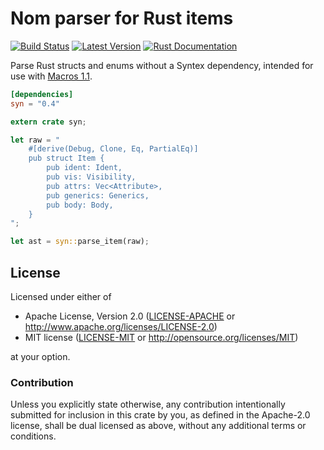 Nom parser for Rust items
=========================

[![Build Status](https://api.travis-ci.org/dtolnay/syn.svg?branch=master)](https://travis-ci.org/dtolnay/syn)
[![Latest Version](https://img.shields.io/crates/v/syn.svg)](https://crates.io/crates/syn)
[![Rust Documentation](https://img.shields.io/crates/v/syn.svg?label=rustdoc)](https://dtolnay.github.io/syn/syn/)

Parse Rust structs and enums without a Syntex dependency, intended for use with
[Macros 1.1](https://github.com/rust-lang/rfcs/blob/master/text/1681-macros-1.1.md).

```toml
[dependencies]
syn = "0.4"
```

```rust
extern crate syn;

let raw = "
    #[derive(Debug, Clone, Eq, PartialEq)]
    pub struct Item {
        pub ident: Ident,
        pub vis: Visibility,
        pub attrs: Vec<Attribute>,
        pub generics: Generics,
        pub body: Body,
    }
";

let ast = syn::parse_item(raw);
```

## License

Licensed under either of

 * Apache License, Version 2.0 ([LICENSE-APACHE](LICENSE-APACHE) or http://www.apache.org/licenses/LICENSE-2.0)
 * MIT license ([LICENSE-MIT](LICENSE-MIT) or http://opensource.org/licenses/MIT)

at your option.

### Contribution

Unless you explicitly state otherwise, any contribution intentionally submitted
for inclusion in this crate by you, as defined in the Apache-2.0 license, shall
be dual licensed as above, without any additional terms or conditions.
